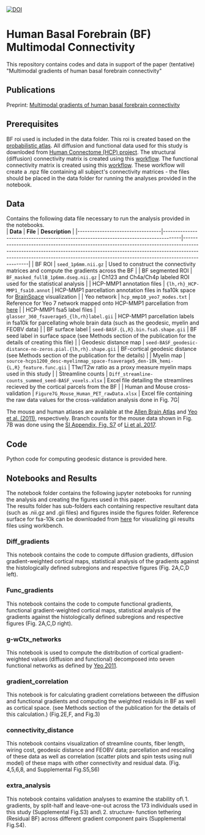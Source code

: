 [![DOI](https://zenodo.org/badge/599280727.svg)](https://zenodo.org/badge/latestdoi/599280727)

# Human Basal Forebrain (BF) Multimodal Connectivity 

This repository contains codes and data in support of the paper (tentative) "Multimodal gradients of human basal forebrain connectivity" 

## Publications

Preprint: [Multimodal gradients of human basal forebrain connectivity](https://www.biorxiv.org/content/10.1101/2023.05.26.541324v1)

## Prerequisites

BF roi used is included in the data folder. This roi is created based on the [probabilistic atlas](https://pubmed.ncbi.nlm.nih.gov/18585468/).
All diffusion and functional data used for this study is downloded from [Human Connectome (HCP) project](http://www.humanconnectomeproject.org/).
The structural (diffusion) connectivity matrix is created using this [workflow](https://github.com/sudesnac/diffparc-smk). 
The functional connectivity matrix is created using this [workflow](https://github.com/khanlab/subcorticalparc-smk).
These workflow will create a .npz file containing all subject's connectivity matrices - the files should be placed in the data folder for running the analyses provided in the notebook. 

## Data

Contains the following data file necessary to run the analysis provided in the notebooks.\
| **Data**                         | **File**                                                                            | **Description**                                                                                                                                                                                                                                         |
|----------------------------------|-------------------------------------------------------------------------------------|---------------------------------------------------------------------------------------------------------------------------------------------------------------------------------------------------------------------------------------------------------|
| BF ROI                           | `seed_1p6mm.nii.gz`                                                                   | Used to construct the connectivity matrices and compute the gradients across the BF                                                                                                                                                                     |
| BF segmented ROI                 | `BF_masked_fullB_1p6mm.dseg.nii.gz`                                                   | Ch123 and Ch4a/Ch4p labeled ROI used for the statistical analysis                                                                                                                                                                                       |
| HCP-MMP1 annotation files        | `{lh,rh}_HCP-MMP1_fsa10.annot`                                                        | HCP-MMP1 parcellation annotation files in fsa10k space for [BrainSpace](https://brainspace.readthedocs.io) visualization                                                                                                                                                                     |
| Yeo network                      | `hcp_mmp10_yeo7_modes.txt`                                                            | Reference for Yeo 7 network mapped onto HCP-MMP1 parcellation from [here](https://doi.org/10.1162/netn_a_00068)                                                                                                                                                                                 |
| HCP-MMP1 fsa5 label files        | `glasser_360_fsaverage5_{lh,rh}label.gii`                                              | HCP-MMP1 parcellation labels in fsa10k for parcellating whole brain data (such as the geodesic, myelin and FEOBV data)                                                                                                                                  |
| BF surface label                 | `seed-BASF.{L,R}.bin.fsa5.shape.gii`                                                  | BF seed label in surface space (see Methods section of the publication for the details of creating this file)                                                                                                                                           |
| Geodesic distance map            | `seed-BASF_geodesic-distance-no-zeros.pial.{lh,rh}.shape.gii`                         | BF-cortical geodesic distance (see Methods section of the publication for the details)                                                                                                                                                                  |
| Myelin map                       | `source-hcps1200_desc-myelinmap_space-fsaverage5_den-10k_hemi-{L,R}_feature.func.gii` | T1w/T2w ratio as a proxy measure myelin maps used in this study                                                                                                                                                                                         |
| Streamline counts                | `Diff_streamline-counts_summed_seed-BASF_voxels.xlsx`                                 | Excel file detailing the streamlines recieved by the cortical parcels from the BF                                                                                                                                                                       |
| Human and Mouse cross-validation | `Figure7G_Mouse_Human_PET_rawData.xlsx`                                               | Excel file containing the raw data values for the cross-validation analysis done in Fig. 7G|

The mouse and human atlases are available at the [Allen Brain Atlas](https://atlas.brain-map.org/) and [Yeo et al. (2011)](https://surfer.nmr.mgh.harvard.edu/fswiki/CorticalParcellation_Yeo2011), respectively. Branch counts for the mouse data shown in Fig. 7B was done using the [SI Appendix, Fig. S7](https://www.pnas.org/doi/full/10.1073/pnas.1703601115#supplementary-materials) of [Li et al. 2017](https://www.pnas.org/doi/full/10.1073/pnas.1703601115). 

## Code

Python code for computing geodesic distance is provided here. 

## Notebooks and Results

The notebook folder contains the following jupyter notebooks for running the analysis and creating the figures used in this paper.\
The results folder has sub-folders each containing respective resultant data (such as .nii.gz and .gii files) and figures inside the figures folder. Reference surface for fsa-10k can be downloaded from [here](https://github.com/MICA-MNI/BrainSpace/tree/master/brainspace/datasets/surfaces) for visualizing gii results files using workbench.

### Diff_gradients

This notebook contains the code to compute diffusion gradients, diffusion gradient-weighted cortical maps, statistical analysis of the gradients against the histologically defined subregions and respective figures (Fig. 2A,C,D left). 

### Func_gradients

This notebook contains the code to compute functional gradients, functional gradient-weighted cortical maps, statistical analysis of the gradients against the histologically defined subregions and respective figures (Fig. 2A,C,D right).

### g-wCtx_networks

This notebook is used to compute the distribution of cortical gradient-weighted values (diffusion and functional) decomposed into seven functional networks as defined by [Yeo 2011](https://journals.physiology.org/doi/full/10.1152/jn.00338.2011). 

### gradient_correlation

This notebook is for calculating gradient correlations betweeen the diffusion and functional gradients and computing the weighted residuls in BF as well as cortical space. (see Methods section of the publication for the details of this calculation.) (Fig.2E,F, and Fig.3)

### connectivity_distance

This notebook contains visualization of streamline counts, fiber length, wiring cost, geodesic distance and FEOBV data; parcellation and rescaling of these data as well as correlation (scatter plots and spin tests using null model) of these maps with other connectivity and residual data. (Fig. 4,5,6,8, and Supplemental Fig.S5,S6)

### extra_analysis

This notebook contains validation analyses to examine the stability of\ 1. gradients, by split-half and leave-one-out across the 173 individuals used in this study (Supplemental Fig.S3) and\ 2. structure- function tethering (Residual BF) across different gradient component pairs (Supplemental Fig.S4).
